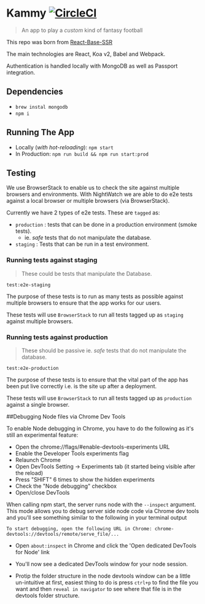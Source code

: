 # Kammy [![CircleCI](https://circleci.com/gh/peter-mouland/kammy.svg?style=svg)](https://circleci.com/gh/peter-mouland/kammy)

> An app to play a _custom_ kind of fantasy football

This repo was born from [React-Base-SSR](https://github.com/peter-mouland/react-base-ssr)

The main technologies are React, Koa v2, Babel and Webpack.

Authentication is handled locally with MongoDB as well as Passport integration.

## Dependencies
 
  * `brew instal mongodb`
  * `npm i`

## Running The App

 * Locally (_with hot-reloading_): `npm start`
 * In Production: `npm run build && npm run start:prod`

## Testing

We use BrowserStack to enable us to check the site against multiple browsers and environments.
With NightWatch we are able to do e2e tests against a local browser or multiple browsers (via BrowserStack). 

Currently we have 2 types of e2e tests.  These are `tagged` as:
 * `production` : tests that can be done in a production environment (smoke tests).
    * ie. _safe_ tests that do not manipulate the database.
 * `staging` : Tests that can be run in a test environment.

### Running tests against staging

 > These could be tests that manipulate the Database.
 
`test:e2e-staging`

The purpose of these tests is to run as many tests as possible against multiple browsers to ensure that the app works for our users.

These tests will use `BrowserStack` to run all tests tagged up as `staging` against multiple browsers.
    
### Running tests against production

 > These should be passive ie. _safe_ tests that do not manipulate the database.
 
`test:e2e-production`

The purpose of these tests is to ensure that the vital part of the app has been put live correctly i.e. is the site up after a deployment.

These tests will use `BrowserStack` to run all tests tagged up as `production` against a single browser.

##Debugging Node files via Chrome Dev Tools

To enable Node debugging in Chrome, you have to do the following as it's still an experimental feature:

- Open the chrome://flags/#enable-devtools-experiments URL
- Enable the Developer Tools experiments flag
- Relaunch Chrome
- Open DevTools Setting -> Experiments tab (it started being visible after the reload)
- Press "SHIFT" 6 times to show the hidden experiments
- Check the "Node debugging" checkbox
- Open/close DevTools



When calling npm start, the server runs node with the `--inspect` argument.
This mode allows you to debug server side node code via Chrome dev tools and you'll see something similar to the following in your terminal output

`To start debugging, open the following URL in Chrome: chrome-devtools://devtools/remote/serve_file/...`

- Open `about:inspect` in Chrome and click the 'Open dedicated DevTools for Node' link
- You'll now see a dedicated DevTools window for your node session.

- Protip the folder structure in the node devtools window can be a little un-intuitive at first, easiest thing to do is press `ctrl+p` to find the file you want and then `reveal in navigator` to see where that file is in the devtools folder structure.

